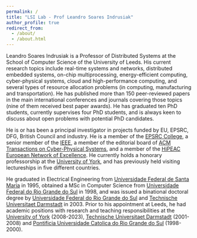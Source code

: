 ```yaml
---
permalink: /
title: "LSI Lab - Prof Leandro Soares Indrusiak"
author_profile: true
redirect_from: 
  - /about/
  - /about.html
---
```


Leandro Soares Indrusiak is a Professor of Distributed Systems at the School of Computer Science of the University of Leeds. His current research topics include real-time systems and networks, distributed embedded systems, on-chip multiprocessing, energy-efficient computing, cyber-physical systems, cloud and high-performance computing, and several types of resource allocation problems (in computing, manufacturing and transportation). He has published more than 150 peer-reviewed papers in the main international conferences and journals covering those topics (nine of them received best paper awards). He has graduated ten PhD students, currently supervises four PhD students, and is always keen to discuss about open problems with potential PhD candidates.

He is or has been a principal investigator in projects funded by EU, EPSRC, DFG, British Council and industry. He is a member of the [EPSRC College](https://www.ukri.org/councils/epsrc/guidance-for-reviewers/peer-review-college/), a senior member of the [IEEE](https://www.ieee.org/), a member of the editorial board of [ACM Transactions on Cyber-Physical Systems](https://dl.acm.org/journal/tcps/editorial-board), and a member of the [HiPEAC European Network of Excellence](https://www.hipeac.net/~indrusiak/). He currently holds a honorary professorship at the [University of York](https://www.cs.york.ac.uk/~lsi), and has previously held visiting lectureships in five different countries.

He graduated in Electrical Engineering from [Universidade Federal de Santa Maria](https://www.ufsm.br) in 1995, obtained a MSc in Computer Science from [Universidade Federal do Rio Grande do Sul](https://www.ufrgs.br) in 1998, and was issued a binational doctoral degree by  [Universidade Federal do Rio Grande do Sul](https://www.ufrgs.br)  and [Technische Universitaet Darmstadt](https://www.tu-darmstadt.de) in 2003. Prior to his appointment at Leeds, he had academic positions with research and teaching responsibilities at the [University of York](https://www.york.ac.uk) (2008-2023), [Technische Universitaet Darmstadt](https://www.tu-darmstadt.de) (2001-2008) and [Pontificia Universidade Catolica do Rio Grande do Sul](https://www.pucrs.br) (1998-2000).
